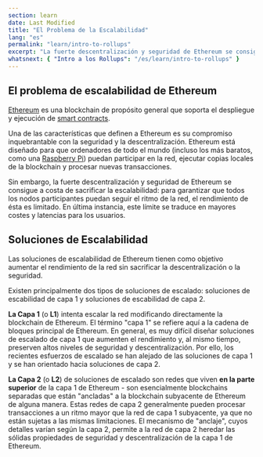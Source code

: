 ```yaml
---
section: learn
date: Last Modified
title: "El Problema de la Escalabilidad"
lang: "es"
permalink: "learn/intro-to-rollups"
excerpt: "La fuerte descentralización y seguridad de Ethereum se consigue a costa de sacrificar la escalabilidad: para garantizar que todos los nodos participantes puedan seguir el ritmo de la red, el rendimiento de ésta es limitado. Este límite se traduce en costes y latencias más elevados para los usuarios."
whatsnext: { "Intro a los Rollups": "/es/learn/intro-to-rollups" }
---
```


## El problema de escalabilidad de Ethereum

[Ethereum](https://ethereum.org/en/developers/docs/intro-to-ethereum/#what-is-ethereum) es una blockchain de propósito general que soporta el despliegue y ejecución de [smart contracts](https://ethereum.org/en/developers/docs/intro-to-ethereum/#what-are-smart-contracts).

Una de las características que definen a Ethereum es su compromiso inquebrantable con la seguridad y la descentralización. Ethereum está diseñado para que ordenadores de todo el mundo (incluso los más baratos, como una [Raspberry Pi](https://ethereum-on-arm-documentation.readthedocs.io/)) puedan participar en la red, ejecutar copias locales de la blockchain y procesar nuevas transacciones.

Sin embargo, la fuerte descentralización y seguridad de Ethereum se consigue a costa de sacrificar la escalabilidad: para garantizar que todos los nodos participantes puedan seguir el ritmo de la red, el rendimiento de ésta es limitado. En última instancia, este límite se traduce en mayores costes y latencias para los usuarios.

## Soluciones de Escalabilidad

Las soluciones de escalabilidad de Ethereum tienen como objetivo aumentar el rendimiento de la red sin sacrificar la descentralización o la seguridad.

Existen principalmente dos tipos de soluciones de escalado: soluciones de escabilidad de capa 1 y soluciones de escabilidad de capa 2.

**La Capa 1** (o **L1**) intenta escalar la red modificando directamente la blockchain de Ethereum. El término "capa 1" se refiere aquí a la cadena de bloques principal de Ethereum. En general, es muy difícil diseñar soluciones de escalado de capa 1 que aumenten el rendimiento y, al mismo tiempo, preserven altos niveles de seguridad y descentralización. Por ello, los recientes esfuerzos de escalado se han alejado de las soluciones de capa 1 y se han orientado hacia soluciones de capa 2.

**La Capa 2** (o **L2**) de soluciones de escalado son redes que viven **en la parte superior** de la capa 1 de Ethereum - son esencialmente blockchains separadas que están "ancladas" a la blockchain subyacente de Ethereum de alguna manera. Estas redes de capa 2 generalmente pueden procesar transacciones a un ritmo mayor que la red de capa 1 subyacente, ya que no están sujetas a las mismas limitaciones. El mecanismo de "anclaje", cuyos detalles varían según la capa 2, permite a la red de capa 2 heredar las sólidas propiedades de seguridad y descentralización de la capa 1 de Ethereum.
